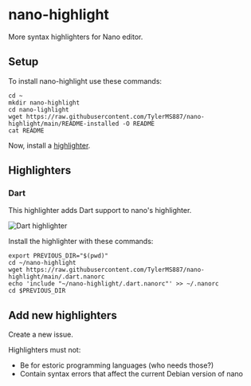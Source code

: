 # nano-highlight

More syntax highlighters for Nano editor.

## Setup

To install nano-highlight use these commands:

```shell
cd ~
mkdir nano-highlight
cd nano-lighlight
wget https://raw.githubusercontent.com/TylerMS887/nano-highlight/main/README-installed -O README
cat README
```

Now, install a [highlighter](#highlighters).

## Highlighters

### Dart

This highlighter adds Dart support to nano's highlighter.

![Dart highlighter](https://github.com/TylerMS887/nano-highlight/assets/115214762/36cfb212-6e79-4278-873a-bca8e1eb86cd)

Install the highlighter with these commands:

```shell
export PREVIOUS_DIR="$(pwd)"
cd ~/nano-highlight
wget https://raw.githubusercontent.com/TylerMS887/nano-highlight/main/.dart.nanorc
echo 'include "~/nano-highlight/.dart.nanorc"' >> ~/.nanorc
cd $PREVIOUS_DIR
```

## Add new highlighters

Create a new issue.

Highlighters must not:
* Be for estoric programming languages (who needs those?)
* Contain syntax errors that affect the current Debian version of nano
